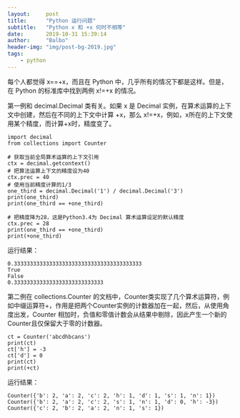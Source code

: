 ```yaml
---
layout:     post
title:      "Python 运行问题"
subtitle:   "Python x 和 +x 何时不相等"
date:       2019-10-31 15:39:14
author:     "Balbo"
header-img: "img/post-bg-2019.jpg"
tags:
    - python
---
```


每个人都觉得 x==+x，而且在 Python 中，几乎所有的情况下都是这样。但是，在 Python 的标准库中找到两例 x!=+x 的情况。

第一例和 decimal.Decimal 类有关。如果 x 是 Decimal 实例，在算术运算的上下文中创建，然后在不同的上下文中计算 +x，那么 x!=+x，例如，x所在的上下文使用某个精度，而计算+x时，精度变了。
```
import decimal
from collections import Counter
     
# 获取当前全局算术运算的上下文引用
ctx = decimal.getcontext()
# 把算法运算上下文的精度设为40
ctx.prec = 40
# 使用当前精度计算的1/3
one_third = decimal.Decimal('1') / decimal.Decimal('3')
print(one_third)
print(one_third == +one_third)
     
# 把精度降为28，这是Python3.4为 Decimal 算术运算设定的默认精度
ctx.prec = 28
print(one_third == +one_third)
print(+one_third)
```
运行结果：
```
0.3333333333333333333333333333333333333333
True
False
0.3333333333333333333333333333
```
第二例在 collections.Counter 的文档中，Counter类实现了几个算术运算符，例如中缀运算符+，作用是把两个Counter实例的计数器加在一起，然后，从使用角度出发，Counter 相加时，负值和零值计数会从结果中剔除，因此产生一个新的Counter且仅保留大于零的计数器。
```
ct = Counter('abcdhbcans')
print(ct)
ct['h'] = -3
ct['d'] = 0
print(ct)
print(+ct)
```
运行结果：
```
Counter({'b': 2, 'a': 2, 'c': 2, 'h': 1, 'd': 1, 's': 1, 'n': 1})
Counter({'b': 2, 'a': 2, 'c': 2, 's': 1, 'n': 1, 'd': 0, 'h': -3})
Counter({'c': 2, 'b': 2, 'a': 2, 'n': 1, 's': 1})
```
